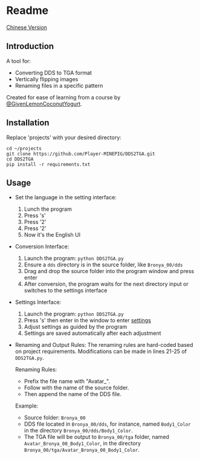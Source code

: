 # Readme

[Chinese Version](https://github.com/Player-MINEPIG/DDS2TGA/blob/master/Readme.md)

## Introduction

A tool for:
- Converting DDS to TGA format
- Vertically flipping images
- Renaming files in a specific pattern

Created for ease of learning from a course by [@GivenLemonCoconutYogurt](https://space.bilibili.com/32704665).

## Installation

Replace 'projects' with your desired directory:

```
cd ~/projects
git clone https://github.com/Player-MINEPIG/DDS2TGA.git
cd DDS2TGA
pip install -r requirements.txt
```

## Usage

- Set the language in the setting interface:
  1. Lunch the program
  2. Press 's'
  3. Press '2'
  4. Press '2'
  5. Now it's the English UI

- Conversion Interface:

  1. Launch the program: `python DDS2TGA.py`
  2. Ensure a `dds` directory is in the source folder, like `Bronya_00/dds`
  3. Drag and drop the source folder into the program window and press enter
  4. After conversion, the program waits for the next directory input or switches to the settings interface

- Settings Interface:
  1. Launch the program: `python DDS2TGA.py`
  2. Press 's' then enter in the window to enter [settings](https://github.com/Player-MINEPIG/DDS2TGA/blob/master/Settings.md)
  3. Adjust settings as guided by the program
  4. Settings are saved automatically after each adjustment

- Renaming and Output Rules:
  The renaming rules are hard-coded based on project requirements. Modifications can be made in lines 21-25 of `DDS2TGA.py`.

  Renaming Rules:

  - Prefix the file name with "Avatar_".
  - Follow with the name of the source folder.
  - Then append the name of the DDS file.

  Example:

  - Source folder: `Bronya_00`
  - DDS file located in `Bronya_00/dds`, for instance, named `Body1_Color` in the directory `Bronya_00/dds/Body1_Color`.
  - The TGA file will be output to `Bronya_00/tga` folder, named `Avatar_Bronya_00_Body1_Color`, in the directory `Bronya_00/tga/Avatar_Bronya_00_Body1_Color`.
